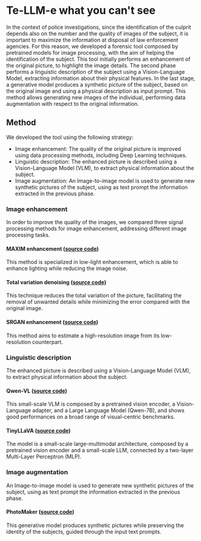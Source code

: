 # Te-LLM-e what you can't see

In the context of police investigations, since the identification of the culprit depends also on the number and the quality of images of the subject, it is important to maximize the information at disposal of law enforcement agencies.
For this reason, we developed a forensic tool composed by pretrained models for image processing, with the aim of helping the identification of the subject.
This tool initially performs an enhancement of the original picture, to highlight the image details.
The second phase performs a linguistic description of the subject using a Vision-Language Model, extracting information about their physical features.
In the last stage, a generative model produces a synthetic picture of the subject, based on the original image and using a physical description as input prompt.
This method allows generating new images of the individual, performing data augmentation with respect to the original information.

## Method

We developed the tool using the following strategy:
  - Image enhancement: The quality of the original picture is improved using data processing methods, including Deep Learning techniques.
  - Linguistic description: The enhanced picture is described using a Vision-Language Model (VLM), to extract physical information about the subject.
  - Image augmentation: An Image-to-image model is used to generate new synthetic pictures of the subject, using as text prompt the information extracted in the previous phase.

### Image enhancement
In order to improve the quality of the images, we compared three signal processing methods for image enhancement, addressing different image processing tasks.

#### MAXIM enhancement ([source code](./models/enhancement_models/MAXIM_enhancement.ipynb))
This method is specialized in low-light enhancement, which is able to enhance lighting while reducing the image noise. 

#### Total variation denoising ([source code](./models/enhancement_models/Total_Variation_Denoising.ipynb))
This technique reduces the total variation of the picture, facilitating the removal of unwanted details while minimizing the error compared with the original image.

#### SRGAN enhancement ([source code](./models/enhancement_models/SRGAN_enhancement.ipynb))
This method aims to estimate a high-resolution image from its low-resolution counterpart.


### Linguistic description
The enhanced picture is described using a Vision-Language Model (VLM), to extract physical information about the subject.

#### Qwen-VL ([source code](./models/VLM_models/Qwen-VL/Qwen-VL-Chat-Int4_infer_dir.ipynb))
This small-scale VLM is composed by a pretrained vision encoder, a Vision-Language adapter, and a Large Language Model (Qwen-7B), and shows good performances on a broad range of visual-centric benchmarks.

#### TinyLLaVA ([source code](./models/VLM_models/TinyLLaVa/TinyLLaVA_infer_dir.ipynb))
The model is a small-scale large-multimodal architecture, composed by a pretrained vision encoder and a small-scale LLM, connected by a two-layer Multi-Layer Perceptron (MLP).



### Image augmentation
An Image-to-image model is used to generate new synthetic pictures of the subject, using as text prompt the information extracted in the previous phase.

#### PhotoMaker ([source code](./models/generative_models/PhotoMaker.ipynb))
This generative model produces synthetic pictures while preserving the identity of the subjects, guided through the input text prompts.



